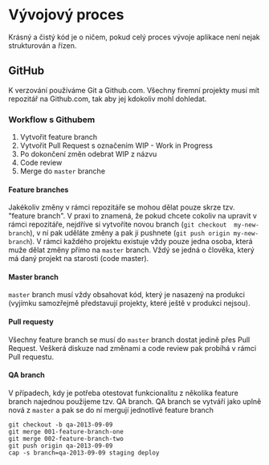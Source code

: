 # Vývojový proces

Krásný a čistý kód je o ničem, pokud celý proces vývoje aplikace není
nejak strukturován a řízen.


## GitHub

K verzování používáme Git a Github.com. Všechny firemní projekty musí 
mít repozitář na Github.com, tak aby jej kdokoliv mohl dohledat.

### Workflow s Githubem

1. Vytvořit feature branch
2. Vytvořit Pull Request s označením WIP - Work in Progress
3. Po dokončení změn odebrat WIP z názvu
4. Code review
5. Merge do `master` branche

#### Feature branches

Jakékoliv změny v rámci repozitáře se mohou dělat pouze skrze tzv. 
"feature branch". V praxi to znamená, že pokud chcete cokoliv na upravit
v rámci repozitáře, nejdříve si vytvoříte novou branch (`git checkout 
my-new-branch`), v ní pak uděláte změny a pak ji pushnete (`git push origin
  my-new-branch`).
V rámci každého projektu existuje vždy pouze jedna osoba, která muže 
dělat změny přímo na `master` branch. Vždý se jedná o člověka, který
má daný projekt na starosti (code master).

#### Master branch

`master` branch musí vždy obsahovat kód, který je nasazený na produkci 
(vyjímku samozřejmě představují projekty, které ještě v produkci nejsou).

#### Pull requesty

Všechny feature branch se musí do `master` branch dostat jedině přes Pull
Request. Veškerá diskuze nad změnami a code review pak probíhá v rámci
Pull requestu.

#### QA branch

V případech, kdy je potřeba otestovat funkcionalitu z několika feature 
branch najednou použijeme tzv. QA branch. QA branch se vytváří jako 
uplně nová z `master` a pak se do ní mergují jednotlivé feature branch 

```shell
git checkout -b qa-2013-09-09
git merge 001-feature-branch-one
git merge 002-feature-branch-two
git push origin qa-2013-09-09
cap -s branch=qa-2013-09-09 staging deploy
```

